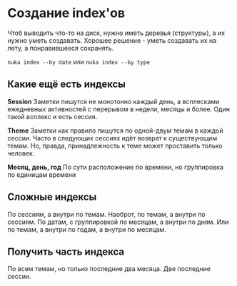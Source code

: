 # Создание index'ов

Чтоб выводить что-то на диск, нужно иметь деревья (структуры), а их нужно уметь создавать. Хорошее решение - уметь создавать их на лету, а понравившееся сохранять.

`nuka index --by date` или `nuka index --by type`

## Какие ещё есть индексы

**Session**
Заметки пишутся не монотонно каждый день, а всплесками ежедневных активностей с перерывом в недели, месяцы и более. Один такой всплекс и есть сессия.

**Theme**
Заметки как правило пишутся по одной-двум темам в каждой сессии. Часто в следующих сессиях идёт возврат к существующим темам. Но, правда, принадлежность к теме может проставить только человек.

**Месяц, день, год**
По сути расположение по времени, но группировка по единицам времени

## Сложные индексы

По сессиям, а внутри по темам. Наоброт, по темам, а внутри по сессиям. По датам, с группировкой по месяцам, а внутри по дням. Или по темам, а внутри по годам, а внутри по месяцам.

## Получить часть индекса

По всем темам, но только последние два месяца. Две последние сессии.

<!-- {"date":"2017-02-04T17:58:39.078Z","id":"716469a0-2deb-11e7-a02f-b3275fd3a74c","excerpt":"Чтоб выводить что-то на диск, нужно иметь деревья..."} -->